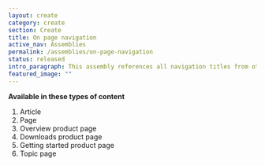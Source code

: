 ```yaml
---
layout: create
category: create
section: Create
title: On page navigation
active_nav: Assemblies
permalink: /assemblies/on-page-navigation
status: released
intro_paragraph: This assembly references all navigation titles from other assemblies on the page and lists them out as jump-to links.
featured_image: ""
---
```

**Available in these types of content**

1. Article
2. Page
3. Overview product page
4. Downloads product page
5. Getting started product page
6. Topic page
